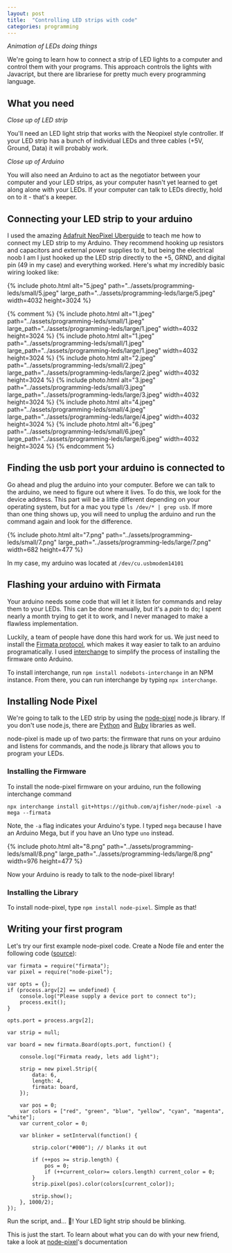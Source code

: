 ```yaml
---
layout: post
title:  "Controlling LED strips with code"
categories: programming
---
```


*Animation of LEDs doing things*

We're going to learn how to connect a strip of LED lights to a computer and control them with your programs. This approach controls the lights with Javacript, but there are librariese for pretty much every programming language.

## What you need

*Close up of LED strip*

You'll need an LED light strip that works with the Neopixel style controller. If your LED strip has a bunch of individual LEDs and three cables (+5V, Ground, Data) it will probably work. 

*Close up of Arduino*

You will also need an Arduino to act as the negotiator between your computer and your LED strips, as your computer hasn't yet learned to get along alone with your LEDs. If your computer can talk to LEDs directly, hold on to it - that's a keeper.

## Connecting your LED strip to your arduino

I used the amazing [Adafruit NeoPixel Uberguide](https://learn.adafruit.com/adafruit-neopixel-uberguide) to teach me how to connect my LED strip to my Arduino. They recommend hooking up resistors and capacitors and external power supplies to it, but being the electrical noob I am I just hooked up the LED strip directly to the +5, GRND, and digital pin (49 in my case) and everything worked. Here's what my incredibly basic wiring looked like:

{% include photo.html alt="5.jpeg" path="../assets/programming-leds/small/5.jpeg" large_path="../assets/programming-leds/large/5.jpeg" width=4032 height=3024 %}

{% comment %}
{% include photo.html alt="1.jpeg" path="../assets/programming-leds/small/1.jpeg" large_path="../assets/programming-leds/large/1.jpeg" width=4032 height=3024 %}
{% include photo.html alt="1.jpeg" path="../assets/programming-leds/small/1.jpeg" large_path="../assets/programming-leds/large/1.jpeg" width=4032 height=3024 %}
{% include photo.html alt="2.jpeg" path="../assets/programming-leds/small/2.jpeg" large_path="../assets/programming-leds/large/2.jpeg" width=4032 height=3024 %}
{% include photo.html alt="3.jpeg" path="../assets/programming-leds/small/3.jpeg" large_path="../assets/programming-leds/large/3.jpeg" width=4032 height=3024 %}
{% include photo.html alt="4.jpeg" path="../assets/programming-leds/small/4.jpeg" large_path="../assets/programming-leds/large/4.jpeg" width=4032 height=3024 %}
{% include photo.html alt="6.jpeg" path="../assets/programming-leds/small/6.jpeg" large_path="../assets/programming-leds/large/6.jpeg" width=4032 height=3024 %}
{% endcomment %}

## Finding the usb port your arduino is connected to

Go ahead and plug the arduino into your computer. Before we can talk to the arduino, we need to figure out where it lives. To do this, we look for the device address. This part will be a little different depending on your operating system, but for a mac you type ```ls /dev/* | grep usb```. If more than one thing shows up, you will need to unplug the arduino and run the command again and look for the difference.

{% include photo.html alt="7.png" path="../assets/programming-leds/small/7.png" large_path="../assets/programming-leds/large/7.png" width=682 height=477 %}

In my case, my arduino was located at ```/dev/cu.usbmodem14101```

## Flashing your arduino with Firmata

Your arduino needs some code that will let it listen for commands and relay them to your LEDs. This can be done manually, but it's a *pain* to do; I spent nearly a month trying to get it to work, and I never managed to make a flawless implementation. 

Luckily, a team of people have done this hard work for us. We just need to install the [Firmata protocol](https://github.com/firmata/protocol), which makes it way easier to talk to an arduino programatically. I used [interchange](https://www.npmjs.com/package/nodebots-interchange) to simplify the process of installing the firmware onto Arduino.

To install interchange, run ```npm install nodebots-interchange``` in an NPM instance. From there, you can run interchange by typing ```npx interchange```.


## Installing Node Pixel

We're going to talk to the LED strip by using the [node-pixel](https://github.com/ajfisher/node-pixel) node.js library. If you don't use node.js, there are [Python](https://github.com/lupeke/python-firmata) and [Ruby](https://github.com/hardbap/firmata) libraries as well.

node-pixel is made up of two parts: the firmware that runs on your arduino and listens for commands, and the node.js library that allows you to program your LEDs.

### Installing the Firmware

To install the node-pixel firmware on your arduino, run the following interchange command

```npx interchange install git+https://github.com/ajfisher/node-pixel -a mega --firmata```

Note, the ```-a``` flag indicates your Arduino's type. I typed ```mega``` because I have an Arduino Mega, but if you have an Uno type ```uno``` instead.

{% include photo.html alt="8.png" path="../assets/programming-leds/small/8.png" large_path="../assets/programming-leds/large/8.png" width=976 height=477 %}

Now your Arduino is ready to talk to the node-pixel library!

### Installing the Library

To install node-pixel, type ```npm install node-pixel```. Simple as that!

## Writing your first program

Let's try our first example node-pixel code. Create a Node file and enter the following code ([source](https://github.com/ajfisher/node-pixel/blob/HEAD/docs/firmata.md)):

```
var firmata = require("firmata");
var pixel = require("node-pixel");

var opts = {};
if (process.argv[2] == undefined) {
    console.log("Please supply a device port to connect to");
    process.exit();
}

opts.port = process.argv[2];

var strip = null;

var board = new firmata.Board(opts.port, function() {

    console.log("Firmata ready, lets add light");

    strip = new pixel.Strip({
        data: 6,
        length: 4,
        firmata: board,
    });

    var pos = 0;
    var colors = ["red", "green", "blue", "yellow", "cyan", "magenta", "white"];
    var current_color = 0;

    var blinker = setInterval(function() {

        strip.color("#000"); // blanks it out

        if (++pos >= strip.length) {
            pos = 0;
            if (++current_color>= colors.length) current_color = 0;
        }
        strip.pixel(pos).color(colors[current_color]);

        strip.show();
    }, 1000/2);
});
```

Run the script, and... 🎉! Your LED light strip should be blinking.

This is just the start. To learn about what you can do with your new friend, take a look at [node-pixel](https://github.com/ajfisher/node-pixel)'s documentation
